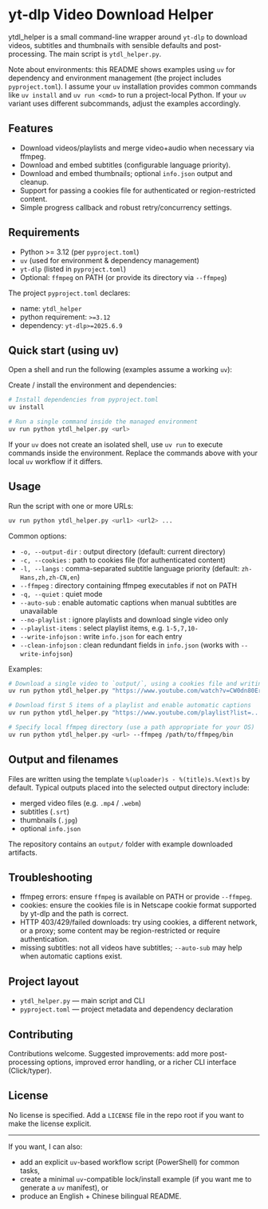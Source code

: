 

# yt-dlp Video Download Helper

ytdl_helper is a small command-line wrapper around `yt-dlp` to
download videos, subtitles and thumbnails with sensible defaults and
post-processing. The main script is `ytdl_helper.py`.

Note about environments: this README shows examples using `uv` for
dependency and environment management (the project includes
`pyproject.toml`). I assume your `uv` installation provides common
commands like `uv install` and `uv run <cmd>` to run a project-local
Python. If your `uv` variant uses different subcommands, adjust the
examples accordingly.

## Features

- Download videos/playlists and merge video+audio when necessary via ffmpeg.
- Download and embed subtitles (configurable language priority).
- Download and embed thumbnails; optional `info.json` output and cleanup.
- Support for passing a cookies file for authenticated or region-restricted
	content.
- Simple progress callback and robust retry/concurrency settings.

## Requirements

- Python >= 3.12 (per `pyproject.toml`)
- `uv` (used for environment & dependency management)
- `yt-dlp` (listed in `pyproject.toml`)
- Optional: `ffmpeg` on PATH (or provide its directory via `--ffmpeg`)

The project `pyproject.toml` declares:

- name: `ytdl_helper`
- python requirement: `>=3.12`
- dependency: `yt-dlp>=2025.6.9`

## Quick start (using uv)

Open a shell and run the following (examples assume a working `uv`):

Create / install the environment and dependencies:

```sh
# Install dependencies from pyproject.toml
uv install

# Run a single command inside the managed environment
uv run python ytdl_helper.py <url>
```

If your `uv` does not create an isolated shell, use `uv run` to execute
commands inside the environment. Replace the commands above with your
local `uv` workflow if it differs.

## Usage

Run the script with one or more URLs:

```sh
uv run python ytdl_helper.py <url1> <url2> ...
```

Common options:

- `-o, --output-dir` : output directory (default: current directory)
- `-c, --cookies` : path to cookies file (for authenticated content)
- `-l, --langs` : comma-separated subtitle language priority (default:
	`zh-Hans,zh,zh-CN,en`)
- `--ffmpeg` : directory containing ffmpeg executables if not on PATH
- `-q, --quiet` : quiet mode
- `--auto-sub` : enable automatic captions when manual subtitles are
	unavailable
- `--no-playlist` : ignore playlists and download single video only
- `--playlist-items` : select playlist items, e.g. `1-5,7,10-`
- `--write-infojson` : write `info.json` for each entry
- `--clean-infojson` : clean redundant fields in `info.json` (works with
	`--write-infojson`)

Examples:

```sh
# Download a single video to `output/`, using a cookies file and writing info.json
uv run python ytdl_helper.py "https://www.youtube.com/watch?v=CW0dn80Er4Y" -o output --cookies www.youtube.com_cookies.txt --write-infojson

# Download first 5 items of a playlist and enable automatic captions
uv run python ytdl_helper.py "https://www.youtube.com/playlist?list=..." --playlist-items 1-5 --auto-sub

# Specify local ffmpeg directory (use a path appropriate for your OS)
uv run python ytdl_helper.py <url> --ffmpeg /path/to/ffmpeg/bin
```

## Output and filenames

Files are written using the template `%(uploader)s - %(title)s.%(ext)s` by
default. Typical outputs placed into the selected output directory include:

- merged video files (e.g. `.mp4` / `.webm`)
- subtitles (`.srt`)
- thumbnails (`.jpg`)
- optional `info.json`

The repository contains an `output/` folder with example downloaded
artifacts.

## Troubleshooting

- ffmpeg errors: ensure `ffmpeg` is available on PATH or provide `--ffmpeg`.
- cookies: ensure the cookies file is in Netscape cookie format supported by
	yt-dlp and the path is correct.
- HTTP 403/429/failed downloads: try using cookies, a different network,
	or a proxy; some content may be region-restricted or require authentication.
- missing subtitles: not all videos have subtitles; `--auto-sub` may help
	when automatic captions exist.

## Project layout

- `ytdl_helper.py` — main script and CLI
- `pyproject.toml` — project metadata and dependency declaration

## Contributing

Contributions welcome. Suggested improvements: add more post-processing
options, improved error handling, or a richer CLI interface (Click/typer).

## License

No license is specified. Add a `LICENSE` file in the repo root if you want
to make the license explicit.

---

If you want, I can also:

- add an explicit `uv`-based workflow script (PowerShell) for common tasks,
- create a minimal `uv`-compatible lock/install example (if you want me to
	generate a `uv` manifest), or
- produce an English + Chinese bilingual README.


